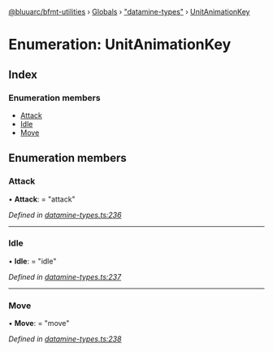 [@bluuarc/bfmt-utilities](../README.md) › [Globals](../globals.md) › ["datamine-types"](../modules/_datamine_types_.md) › [UnitAnimationKey](_datamine_types_.unitanimationkey.md)

# Enumeration: UnitAnimationKey

## Index

### Enumeration members

* [Attack](_datamine_types_.unitanimationkey.md#attack)
* [Idle](_datamine_types_.unitanimationkey.md#idle)
* [Move](_datamine_types_.unitanimationkey.md#move)

## Enumeration members

###  Attack

• **Attack**: = "attack"

*Defined in [datamine-types.ts:236](https://github.com/BluuArc/bfmt-utilities/blob/1f753a7/src/datamine-types.ts#L236)*

___

###  Idle

• **Idle**: = "idle"

*Defined in [datamine-types.ts:237](https://github.com/BluuArc/bfmt-utilities/blob/1f753a7/src/datamine-types.ts#L237)*

___

###  Move

• **Move**: = "move"

*Defined in [datamine-types.ts:238](https://github.com/BluuArc/bfmt-utilities/blob/1f753a7/src/datamine-types.ts#L238)*
